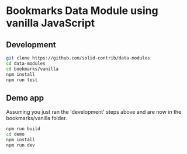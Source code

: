 # Bookmarks Data Module using vanilla JavaScript

## Development
```bash
git clone https://github.com/solid-contrib/data-modules
cd data-modules
cd bookmarks/vanilla
npm install
npm run test
```

## Demo app
Assuming you just ran the 'development' steps above and are now in the bookmarks/vanilla folder.
```bash
npm run build
cd demo
npm install
npm run dev
```